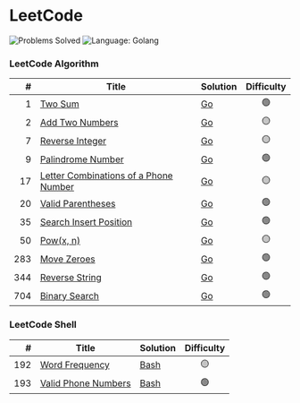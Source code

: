 # LeetCode

![Problems Solved](https://img.shields.io/badge/Problems%20Solved-13%20%2F%202046-1f425f?logo=leetcode) 
![Language: Golang](https://img.shields.io/badge/language-Golang-00ADD8?logo=go) 

### LeetCode Algorithm

| #   | Title                                    | Solution | Difficulty |
|----:|------------------------------------------|----------|:----------:|
| 1   | [Two Sum](https://leetcode.com/problems/two-sum/) | [Go](go/0001_two_sum) | 🟢 |
| 2   | [Add Two Numbers](https://leetcode.com/problems/add-two-numbers/) | [Go](go/0002_add_two_numbers) | 🟡 |
| 7   | [Reverse Integer](https://leetcode.com/problems/reverse-integer/) | [Go](go/0007_reverse_integer) | 🟡 |
| 9   | [Palindrome Number](https://leetcode.com/problems/palindrome-number/) | [Go](go/0009_palindrome_number) | 🟢 |
| 17  | [Letter Combinations of a Phone Number](https://leetcode.com/problems/letter-combinations-of-a-phone-number/) | [Go](go/0017_letter_combinations_phone) | 🟡 |
| 20  | [Valid Parentheses](https://leetcode.com/problems/valid-parentheses/) | [Go](go/0020_valid_parentheses) | 🟢 |
| 35  | [Search Insert Position](https://leetcode.com/problems/search-insert-position/) | [Go](go/0035_search_insert_position) | 🟢 |
| 50  | [Pow(x, n)](https://leetcode.com/problems/powx-n/) | [Go](go/0050_powx_n) | 🟡 |
| 283 | [Move Zeroes](https://leetcode.com/problems/move-zeroes/) | [Go](go/0283_move_zeroes) | 🟢 |
| 344 | [Reverse String](https://leetcode.com/problems/reverse-string/) | [Go](go/0344_reverse_string) | 🟢 |
| 704 | [Binary Search](https://leetcode.com/problems/binary-search/) | [Go](go/0704_binary_search) | 🟢 |

### LeetCode Shell

| #   | Title                                    | Solution | Difficulty |
|----:|------------------------------------------|----------|:----------:|
| 192 | [Word Frequency](https://leetcode.com/problems/word-frequency/) | [Bash](bash/0192_word_frequency) | 🟡 |
| 193 | [Valid Phone Numbers](https://leetcode.com/problems/valid-phone-numbers/) | [Bash](bash/0193_valid_phone_numbers) | 🟢 |
